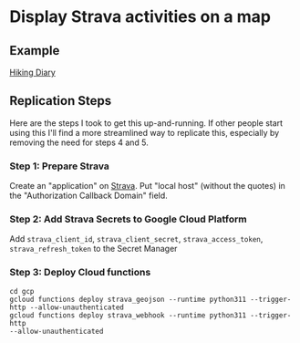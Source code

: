# Display Strava activities on a map

## Example 

[Hiking Diary](https://wirhabenzeit.github.io/stravamap/)

## Replication Steps
Here are the steps I took to get this up-and-running. If other people start using this I'll find a more streamlined
way to replicate this, especially by removing the need for steps 4 and 5.

### Step 1: Prepare Strava
Create an "application" on [Strava](https://www.strava.com/settings/api). Put "local host" (without the quotes)
in the "Authorization Callback Domain" field.

### Step 2: Add Strava Secrets to Google Cloud Platform
Add `strava_client_id`, `strava_client_secret`, `strava_access_token`, `strava_refresh_token` to the Secret Manager

### Step 3: Deploy Cloud functions 
```
cd gcp 
gcloud functions deploy strava_geojson --runtime python311 --trigger-http --allow-unauthenticated
gcloud functions deploy strava_webhook --runtime python311 --trigger-http 
--allow-unauthenticated
```